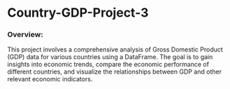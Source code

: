 # Country-GDP-Project-3
### Overview:
This project involves a comprehensive analysis of Gross Domestic Product (GDP) data for various countries using a DataFrame. The goal is to gain insights into economic trends, compare the economic performance of different countries, and visualize the relationships between GDP and other relevant economic indicators.

